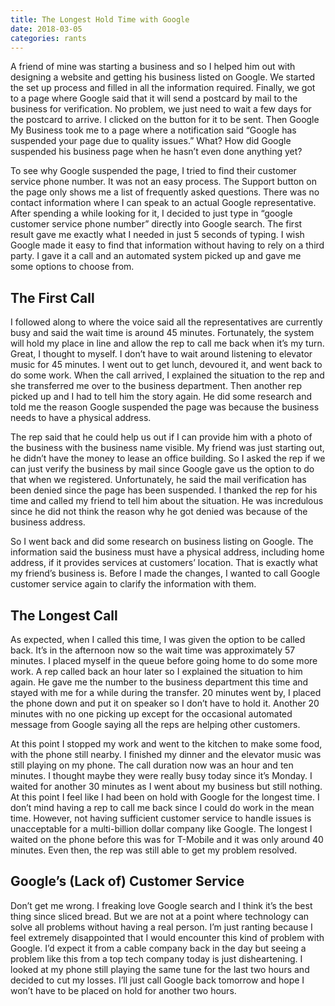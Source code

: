 ```yaml
---
title: The Longest Hold Time with Google
date: 2018-03-05
categories: rants
---
```


A friend of mine was starting a business and so I helped him out with designing a website and getting his business listed on Google. We started the set up process and filled in all the information required. Finally, we got to a page where Google said that it will send a postcard by mail to the business for verification. No problem, we just need to wait a few days for the postcard to arrive. I clicked on the button for it to be sent. Then Google My Business took me to a page where a notification said “Google has suspended your page due to quality issues.” What? How did Google suspended his business page when he hasn’t even done anything yet?

<!--more-->

To see why Google suspended the page, I tried to find their customer service phone number. It was not an easy process. The Support button on the page only shows me a list of frequently asked questions. There was no contact information where I can speak to an actual Google representative. After spending a while looking for it, I decided to just type in “google customer service phone number” directly into Google search. The first result gave me exactly what I needed in just 5 seconds of typing. I wish Google made it easy to find that information without having to rely on a third party. I gave it a call and an automated system picked up and gave me some options to choose from.

## The First Call

I followed along to where the voice said all the representatives are currently busy and said the wait time is around 45 minutes. Fortunately, the system will hold my place in line and allow the rep to call me back when it’s my turn. Great, I thought to myself. I don’t have to wait around listening to elevator music for 45 minutes. I went out to get lunch, devoured it, and went back to do some work. When the call arrived, I explained the situation to the rep and she transferred me over to the business department. Then another rep picked up and I had to tell him the story again. He did some research and told me the reason Google suspended the page was because the business needs to have a physical address.

The rep said that he could help us out if I can provide him with a photo of the business with the business name visible. My friend was just starting out, he didn’t have the money to lease an office building. So I asked the rep if we can just verify the business by mail since Google gave us the option to do that when we registered. Unfortunately, he said the mail verification has been denied since the page has been suspended. I thanked the rep for his time and called my friend to tell him about the situation. He was incredulous since he did not think the reason why he got denied was because of the business address.

So I went back and did some research on business listing on Google. The information said the business must have a physical address, including home address, if it provides services at customers’ location. That is exactly what my friend’s business is. Before I made the changes, I wanted to call Google customer service again to clarify the information with them.

## The Longest Call

As expected, when I called this time, I was given the option to be called back. It’s in the afternoon now so the wait time was approximately 57 minutes. I placed myself in the queue before going home to do some more work. A rep called back an hour later so I explained the situation to him again. He gave me the number to the business department this time and stayed with me for a while during the transfer. 20 minutes went by, I placed the phone down and put it on speaker so I don’t have to hold it. Another 20 minutes with no one picking up except for the occasional automated message from Google saying all the reps are helping other customers.

At this point I stopped my work and went to the kitchen to make some food, with the phone still nearby. I finished my dinner and the elevator music was still playing on my phone. The call duration now was an hour and ten minutes. I thought maybe they were really busy today since it’s Monday. I waited for another 30 minutes as I went about my business but still nothing. At this point I feel like I had been on hold with Google for the longest time. I don’t mind having a rep to call me back since I could do work in the mean time. However, not having sufficient customer service to handle issues is unacceptable for a multi-billion dollar company like Google. The longest I waited on the phone before this was for T-Mobile and it was only around 40 minutes. Even then, the rep was still able to get my problem resolved.

## Google’s (Lack of) Customer Service

Don’t get me wrong. I freaking love Google search and I think it’s the best thing since sliced bread. But we are not at a point where technology can solve all problems without having a real person. I’m just ranting because I feel extremely disappointed that I would encounter this kind of problem with Google. I’d expect it from a cable company back in the day but seeing a problem like this from a top tech company today is just disheartening. I looked at my phone still playing the same tune for the last two hours and decided to cut my losses. I’ll just call Google back tomorrow and hope I won’t have to be placed on hold for another two hours.
